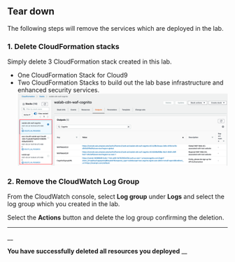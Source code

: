 ## Tear down

The following steps will remove the services which are deployed in the lab.

### 1. Delete CloudFormation stacks
Simply delete 3 CloudFormation stack created in this lab.
* One CloudFormation Stack for Cloud9
* Two CloudFormation Stacks to build out the lab base infrastructure and enhanced security services.
![Section6 Teardown](../../static/300_Multilayered_API_Security_with_Cognito_and_WAF/Images/section6/section6-teardown.png)


### 2. Remove the CloudWatch Log Group

From the CloudWatch console, select **Log group** under **Logs** and select the log group which you created in the lab.

Select the **Actions** button and delete the log group confirming the deletion.
***

__

**You have successfully deleted all resources you deployed**
__